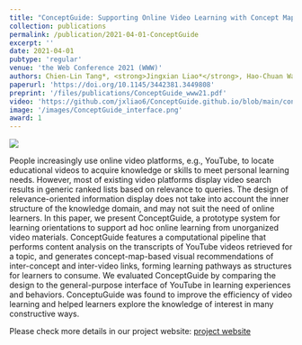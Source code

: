 ```yaml
---
title: "ConceptGuide: Supporting Online Video Learning with Concept Map-based Recommendation of Learning Path"
collection: publications
permalink: /publication/2021-04-01-ConceptGuide
excerpt: ''
date: 2021-04-01
pubtype: 'regular'
venue: 'the Web Conference 2021 (WWW)'
authors: Chien-Lin Tang*, <strong>Jingxian Liao*</strong>, Hao-Chuan Wang, Ching-Ying Sung, Wen-Chieh Lin
paperurl: 'https://doi.org/10.1145/3442381.3449808'
preprint: '/files/publications/ConceptGuide_www21.pdf'
video: 'https://github.com/jxliao6/ConceptGuide.github.io/blob/main/conceptguide_demo.mp4'
image: '/images/ConceptGuide_interface.png'
award: 1
---
```

<img src='/images/ConceptGuide_interface.png'>

People increasingly use online video platforms, e.g., YouTube, to locate educational videos to acquire knowledge or skills to meet personal learning needs. However, most of existing video platforms display video search results in generic ranked lists based on relevance to queries. The design of relevance-oriented information display does not take into account the inner structure of the knowledge domain, and may not suit the need of online learners. In this paper, we present ConceptGuide, a prototype system for learning orientations to support ad hoc online learning from unorganized video materials. ConceptGuide features a computational pipeline that performs content analysis on the transcripts of YouTube videos retrieved for a topic, and generates concept-map-based visual recommendations of inter-concept and inter-video links, forming learning pathways as structures for learners to consume. We evaluated ConceptGuide by comparing the design to the general-purpose interface of YouTube in learning experiences and behaviors. ConceptuGuide was found to improve the efficiency of video learning and helped learners explore the knowledge of interest in many constructive ways.

Please check more details in our project website: [project website](https://jxliao6.github.io/ConceptGuide.github.io/)
